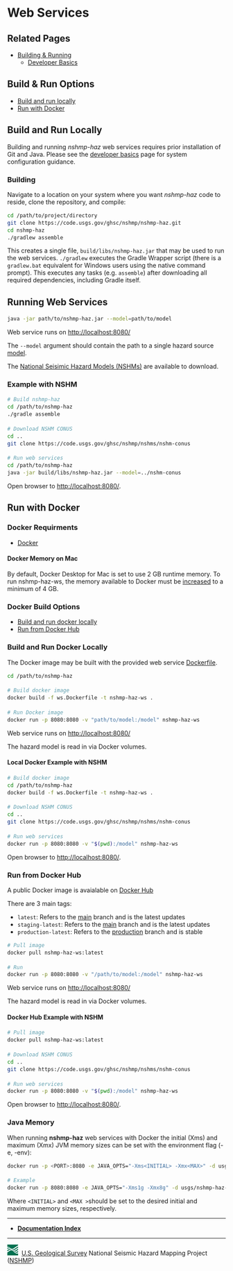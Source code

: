 # Web Services

## Related Pages

* [Building & Running](./Building-&-Running.md#building-&-running)
  * [Developer Basics](./Developer-Basics.md#developer-basics)

## Build & Run Options

* [Build and run locally](#build-and-run-locally)
* [Run with Docker](#run-with-docker)

## Build and Run Locally

Building and running *nshmp-haz* web services requires prior
installation of Git and Java. Please see the [developer basics](./Developer-Basics.md)
page for system configuration guidance.

### Building

Navigate to a location on your system where you want *nshmp-haz* code to reside, clone the
repository, and compile:

```bash
cd /path/to/project/directory
git clone https://code.usgs.gov/ghsc/nshmp/nshmp-haz.git
cd nshmp-haz
./gradlew assemble
```

This creates a single file, `build/libs/nshmp-haz.jar` that may be used to run the web services.
`./gradlew` executes the Gradle Wrapper script (there is a `gradlew.bat` equivalent for Windows
users using the native command prompt). This executes any tasks (e.g. `assemble`) after
downloading all required dependencies, including Gradle itself.

## Running Web Services

```bash
java -jar path/to/nshmp-haz.jar --model=path/to/model
```

Web service runs on [http://localhost:8080/](http://localhost:8080/)

The `--model` argument should contain the path to a single
hazard source [model](./Hazard-Model.md).

The [National Seisimic Hazard Models (NSHMs)](https://code.usgs.gov/ghsc/nshmp/nshms)
are available to download.

### Example with NSHM

```bash
# Build nshmp-haz
cd /path/to/nshmp-haz
./gradle assemble

# Download NSHM CONUS
cd ..
git clone https://code.usgs.gov/ghsc/nshmp/nshms/nshm-conus

# Run web services
cd /path/to/nshmp-haz
java -jar build/libs/nshmp-haz.jar --model=../nshm-conus
```

Open browser to [http://localhost:8080/](http://localhost:8080/).

## Run with Docker

### Docker Requirments

* [Docker](https://docs.docker.com/install/)

#### Docker Memory on Mac

By default, Docker Desktop for Mac is set to use 2 GB runtime memory. To run nshmp-haz-ws, the
memory available to Docker must be [increased](https://docs.docker.com/docker-for-mac/#advanced)
to a minimum of 4 GB.

### Docker Build Options

* [Build and run docker locally](#build-and-run-docker-locally)
* [Run from Docker Hub](#run-from-docker-hub)

### Build and Run Docker Locally

The Docker image may be built with the provided web service [Dockerfile](../../ws.Dockerfile).

```bash
cd /path/to/nshmp-haz

# Build docker image
docker build -f ws.Dockerfile -t nshmp-haz-ws .

# Run Docker image
docker run -p 8080:8080 -v "path/to/model:/model" nshmp-haz-ws
```

Web service runs on [http://localhost:8080/](http://localhost:8080/)

The hazard model is read in via Docker volumes.

#### Local Docker Example with NSHM

```bash
# Build docker image
cd /path/to/nshmp-haz
docker build -f ws.Dockerfile -t nshmp-haz-ws .

# Download NSHM CONUS
cd ..
git clone https://code.usgs.gov/ghsc/nshmp/nshms/nshm-conus

# Run web services
docker run -p 8080:8080 -v "$(pwd):/model" nshmp-haz-ws
```

Open browser to [http://localhost:8080/](http://localhost:8080/).

### Run from Docker Hub

A public Docker image is avaialable on [Docker Hub](https://hub.docker.com/r/usgs/nshmp-haz-ws)

There are 3 main tags:

* `latest`: Refers to the
[main](https://code.usgs.gov/ghsc/nshmp/nshmp-haz/-/tree/main) branch and is the latest updates
* `staging-latest`: Refers to the
[main](https://code.usgs.gov/ghsc/nshmp/nshmp-haz/-/tree/main) branch and is the latest updates
* `production-latest`: Refers to the
[production](https://code.usgs.gov/ghsc/nshmp/nshmp-haz/-/tree/production) branch and is stable

```bash
# Pull image
docker pull nshmp-haz-ws:latest

# Run
docker run -p 8080:8080 -v "/path/to/model:/model" nshmp-haz-ws
```

Web service runs on [http://localhost:8080/](http://localhost:8080/)

The hazard model is read in via Docker volumes.

#### Docker Hub Example with NSHM

```bash
# Pull image
docker pull nshmp-haz-ws:latest

# Download NSHM CONUS
cd ..
git clone https://code.usgs.gov/ghsc/nshmp/nshms/nshm-conus

# Run web services
docker run -p 8080:8080 -v "$(pwd):/model" nshmp-haz-ws
```

Open browser to [http://localhost:8080/](http://localhost:8080/).

### Java Memory

When running **nshmp-haz** web services with Docker
the initial (Xms) and maximum (Xmx) JVM memory sizes can
be set with the environment flag (-e, -env):

```bash
docker run -p <PORT>:8080 -e JAVA_OPTS="-Xms<INITIAL> -Xmx<MAX>" -d usgs/nshmp-haz-ws

# Example
docker run -p 8080:8080 -e JAVA_OPTS="-Xms1g -Xmx8g" -d usgs/nshmp-haz-ws
```

Where `<INITIAL>` and `<MAX >`should be set to the desired initial and maximum memory sizes,
respectively.

---

* [**Documentation Index**](../README.md)

---
![USGS logo](./images/usgs-icon.png) &nbsp;[U.S. Geological Survey](https://www.usgs.gov)
National Seismic Hazard Mapping Project ([NSHMP](https://earthquake.usgs.gov/hazards/))

